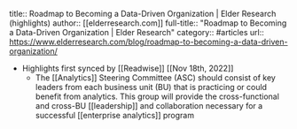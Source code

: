 title:: Roadmap to Becoming a Data-Driven Organization | Elder Research (highlights)
author:: [[elderresearch.com]]
full-title:: "Roadmap to Becoming a Data-Driven Organization | Elder Research"
category:: #articles
url:: https://www.elderresearch.com/blog/roadmap-to-becoming-a-data-driven-organization/

- Highlights first synced by [[Readwise]] [[Nov 18th, 2022]]
	- The [[Analytics]] Steering Committee (ASC) should consist of key leaders from each business unit (BU) that is practicing or could benefit from analytics. This group will provide the cross-functional and cross-BU [[leadership]] and collaboration necessary for a successful [[enterprise analytics]] program
